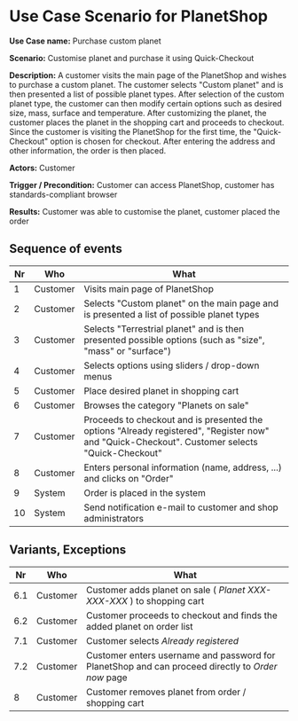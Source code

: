 # Use Case Scenario for PlanetShop

**Use Case name:** Purchase custom planet

**Scenario:**  Customise planet and purchase it using Quick-Checkout

**Description:** A customer visits the main page of the PlanetShop and wishes to purchase a custom planet. The customer selects "Custom planet" and is then presented a list of possible planet types. After selection of the custom planet type, the customer can then modify certain options such as desired size, mass, surface and temperature. After customizing the planet, the customer places the planet in the shopping cart and proceeds to checkout. Since the customer is visiting the PlanetShop for the first time, the "Quick-Checkout" option is chosen for checkout. After entering the address and other information, the order is then placed.

**Actors:** Customer

**Trigger / Precondition:** Customer can access PlanetShop, customer has standards-compliant browser

**Results:** Customer was able to customise the planet, customer placed the order

## Sequence of events


| Nr | Who | What |
| --- | --- | --- |
| 1 | Customer | Visits main page of PlanetShop |
| 2 | Customer | Selects "Custom planet" on the main page and is presented a list of possible planet types |
| 3 | Customer | Selects "Terrestrial planet" and is then presented possible options (such as "size", "mass" or "surface") |
| 4 | Customer | Selects options using sliders / drop-down menus |
| 5 | Customer | Place desired planet in shopping cart |
| 6 | Customer | Browses the category "Planets on sale" |
| 7 | Customer | Proceeds to checkout and is presented the options "Already registered", "Register now" and "Quick-Checkout". Customer selects "Quick-Checkout" |
| 8 | Customer | Enters personal information (name, address, ...) and clicks on "Order" |
| 9 | System | Order is placed in the system |
| 10 | System | Send notification e-mail to customer and shop administrators |


## Variants, Exceptions

Nr | Who | What
--- | --- | ---
6.1 | Customer | Customer adds planet on sale ( *Planet XXX-XXX-XXX* ) to shopping cart
6.2 | Customer | Customer proceeds to checkout and finds the added planet on order list
7.1 | Customer | Customer selects *Already registered*
7.2 | Customer | Customer enters username and password for PlanetShop and can proceed directly to *Order now* page
8 | Customer | Customer removes planet from order / shopping cart
